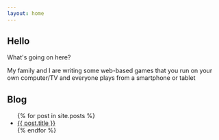 ```yaml
---
layout: home
---
```


## Hello

What's going on here?

My family and I are writing some web-based games that you run on
your own computer/TV and everyone plays from a smartphone or tablet

<h2 id="blog">Blog</h2>

<ul>
  {% for post in site.posts %}
    <li>
      <a href="{{ post.url }}">{{ post.title }}</a>
    </li>
  {% endfor %}
</ul>